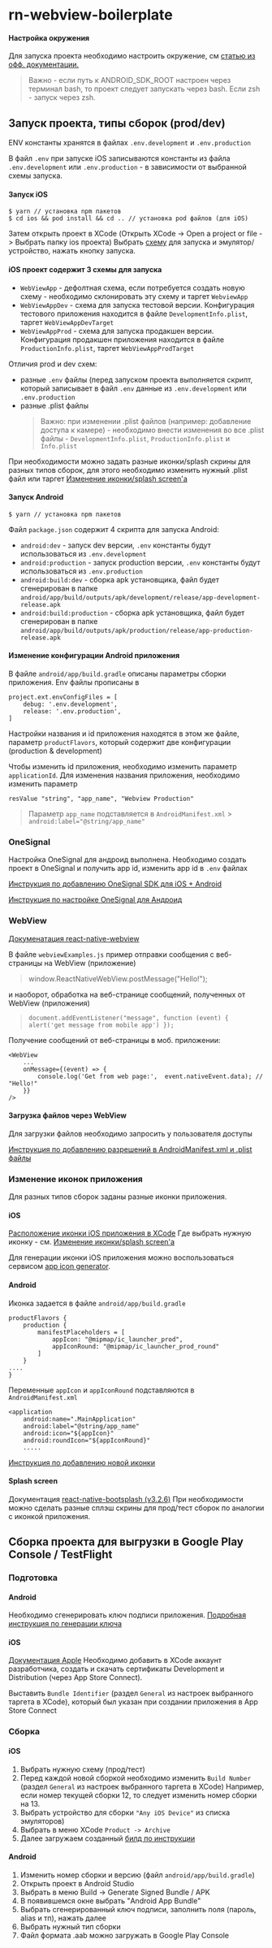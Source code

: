 # rn-webview-boilerplate

#### Настройка окружения

Для запуска проекта необходимо настроить окружение, см [статью из офф. документации.](https://reactnative.dev/docs/environment-setup)

> Важно - если путь к ANDROID_SDK_ROOT настроен через
> терминал bash, то проект следует запускать через bash. Если zsh -
> запуск через zsh.

## Запуск проекта, типы сборок (prod/dev)

ENV константы хранятся в файлах `.env.development` и `.env.production`

В файл `.env` при запуске iOS записываются константы из файла `.env.development` или `.env.production` - в зависимости от выбранной схемы запуска.

#### Запуск iOS

```
$ yarn // установка npm пакетов
$ cd ios && pod install && cd .. // установка pod файлов (для iOS)
```

Затем открыть проект в XCode (Открыть XCode -> Open a project or file -> Выбрать папку ios проекта)
Выбрать [схему](https://monosnap.com/file/ivh3YGzl7B2vWuLzWNx0IaTNeWT6rO) для запуска и эмулятор/устройство, нажать кнопку запуска.

#### iOS проект содержит 3 схемы для запуска

- `WebViewApp` - дефолтная схема, если потребуется создать новую схему - необходимо склонировать эту схему и таргет `WebviewApp`
- `WebViewAppDev` - схема для запуска тестовой версии.
  Конфигурация тестового приложения находится в файле `DevelopmentInfo.plist`, таргет `WebViewAppDevTarget`
- `WebViewAppProd` - схема для запуска продакшен версии.
  Конфигурация продакшен приложения находится в файле `ProductionInfo.plist`, таргет `WebViewAppProdTarget`

Отличия prod и dev схем:

- разные `.env` файлы (перед запуском проекта выполняется скрипт, который записывает в файл `.env` данные из `.env.development` или `.env.production`
- разные .plist файлы
  > Важно: при изменении .plist файлов (например: добавление доступа к камере) - необходимо внести изменения во все .plist файлы - `DevelopmentInfo.plist`, `ProductionInfo.plist` и `Info.plist`

При необходимости можно задать разные иконки/splash скрины для разных типов сборок, для этого необходимо изменить нужный .plist файл или таргет [Изменение иконки/splash screen'а](https://monosnap.com/file/J85IhyKaBd6wZGobOESpTFEKm7zBIo)

#### Запуск Android

```
$ yarn // установка npm пакетов
```

Файл `package.json` содержит 4 скрипта для запуска Android:

- `android:dev` - запуск dev версии, `.env` константы будут использоваться из `.env.development`
- `android:production` - запуск production версии, `.env` константы будут использоваться из `.env.production`
- `android:build:dev` - сборка apk установщика, файл будет сгенерирован в папке `android/app/build/outputs/apk/development/release/app-development-release.apk`
- `android:build:production` - сборка apk установщика, файл будет сгенерирован в папке `android/app/build/outputs/apk/production/release/app-production-release.apk`

#### Изменение конфигурации Android приложения

В файле `android/app/build.gradle` описаны параметры сборки приложения. Env файлы прописаны в

    project.ext.envConfigFiles = [
        debug: '.env.development',
        release: '.env.production',
    ]

Настройки названия и id приложения находятся в этом же файле, параметр `productFlavors`, который содержит две конфигурации (production & development)

Чтобы изменить id приложения, необходимо изменить параметр `applicationId`.
Для изменения названия приложения, необходимо изменить параметр

    resValue "string", "app_name", "Webview Production"

> Параметр `app_name` подставляется в `AndroidManifest.xml` > `android:label="@string/app_name"`

### OneSignal

Настройка OneSignal для андроид выполнена. Необходимо создать проект в OneSignal и получить app id, изменить app id в `.env` файлах

[Инструкция по добавлению OneSignal SDK для iOS + Android](https://documentation.onesignal.com/docs/react-native-sdk-setup)

[Инструкция по настройке OneSignal для Андроид](https://documentation.onesignal.com/docs/generate-a-google-server-api-key)

### WebView

[Докуменатация react-native-webview](https://github.com/react-native-webview/react-native-webview/blob/master/docs/Guide.md)

В файле `webviewExamples.js` пример отправки сообщения с веб-страницы на WebView (приложение)

> window.ReactNativeWebView.postMessage("Hello!");

и наоборот, обработка на веб-странице сообщений, полученных от WebView (приложения)

> `document.addEventListener("message", function (event) { alert('get message from mobile app') });`

Получение сообщений от веб-страницы в моб. приложении:

```
<WebView
	...
	onMessage={(event) => {
		console.log('Get from web page:',  event.nativeEvent.data); // "Hello!"
	}}
/>
```

#### Загрузка файлов через WebView

Для загрузки файлов необходимо запросить у пользователя доступы

[Инструкция по добавлению разрешений в AndroidManifest.xml и .plist файлы](https://github.com/react-native-webview/react-native-webview/blob/master/docs/Guide.md#add-support-for-file-upload)

### Изменение иконок приложения

Для разных типов сборок заданы разные иконки приложения.

#### iOS

[Расположение иконки iOS приложения в XCode](https://monosnap.com/file/DTJtyjRYTJgvXlJ3b4tHbXHZtNeKz8)
Где выбрать нужную иконку - см. [Изменение иконки/splash screen'а](https://monosnap.com/file/J85IhyKaBd6wZGobOESpTFEKm7zBIo)

Для генерации иконки iOS приложения можно воспользоваться сервисом [app icon generator](https://appicon.co/).

#### Android

Иконка задается в файле `android/app/build.gradle`

```
productFlavors {
	production {
		manifestPlaceholders = [
			appIcon: "@mipmap/ic_launcher_prod",
			appIconRound: "@mipmap/ic_launcher_prod_round"
		]
	}
....
}
```

Переменные `appIcon` и `appIconRound` подставляются в `AndroidManifest.xml`

```
<application
	android:name=".MainApplication"
	android:label="@string/app_name"
	android:icon="${appIcon}"
	android:roundIcon="${appIconRound}"
	.....
```

[Инструкция по добавлению новой иконки](https://developer.android.com/codelabs/basic-android-kotlin-training-change-app-icon#5)

#### Splash screen

Документация [react-native-bootsplash (v3.2.6)](https://github.com/zoontek/react-native-bootsplash/tree/3.2.6)
При необходимости можно сделать разные сплэш скрины для прод/тест сборок по аналогии с иконкой приложения.

## Сборка проекта для выгрузки в Google Play Console / TestFlight

### Подготовка

#### Android

Необходимо сгенерировать ключ подписи приложения.
[Подробная инструкция по генерации ключа](https://reactnative.dev/docs/signed-apk-android)

#### iOS

[Документация Apple](https://developer.apple.com/documentation/xcode/preparing-your-app-for-distribution)
Необходимо добавить в XCode аккаунт разработчика, создать и скачать сертификаты Development и Distribution (через App Store Connect).

Выставить `Bundle Identifier` (раздел `General` из настроек выбранного таргета в XCode), который был указан при создании приложения в App Store Connect

### Сборка

#### iOS

1. Выбрать нужную схему (прод/тест)
2. Перед каждой новой сборкой необходимо изменить `Build Number` (раздел `General` из настроек выбранного таргета в XCode)
   Например, если номер текущей сборки 12, то следует изменить номер сборки на 13.
3. Выбрать устройство для сборки `"Any iOS Device"` из списка эмуляторов)
4. Выбрать в меню XCode `Product -> Archive`
5. Далее загружаем созданный [билд по инструкции](https://developer.apple.com/documentation/xcode/distributing-your-app-for-beta-testing-and-releases)

#### Android

1. Изменить номер сборки и версию (файл `android/app/build.gradle`)
2. Открыть проект в Android Studio
3. Выбрать в меню Build -> Generate Signed Bundle / APK
4. В появившемся окне выбрать "Android App Bundle"
5. Выбрать сгенерированный ключ подписи, заполнить поля (пароль, alias и тп), нажать далее
6. Выбрать нужный тип сборки
7. Файл формата .aab можно загружать в Google Play Console
